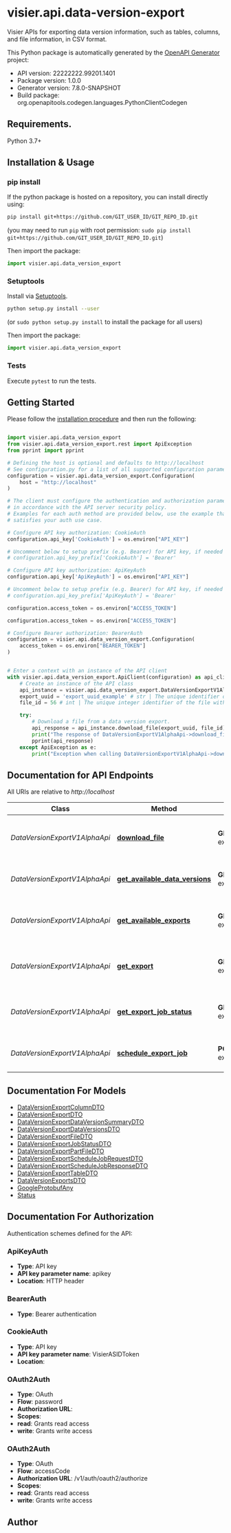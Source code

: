 # visier.api.data-version-export
Visier APIs for exporting data version information, such as tables, columns, and file information, in CSV format.

This Python package is automatically generated by the [OpenAPI Generator](https://openapi-generator.tech) project:

- API version: 22222222.99201.1401
- Package version: 1.0.0
- Generator version: 7.8.0-SNAPSHOT
- Build package: org.openapitools.codegen.languages.PythonClientCodegen

## Requirements.

Python 3.7+

## Installation & Usage
### pip install

If the python package is hosted on a repository, you can install directly using:

```sh
pip install git+https://github.com/GIT_USER_ID/GIT_REPO_ID.git
```
(you may need to run `pip` with root permission: `sudo pip install git+https://github.com/GIT_USER_ID/GIT_REPO_ID.git`)

Then import the package:
```python
import visier.api.data_version_export
```

### Setuptools

Install via [Setuptools](http://pypi.python.org/pypi/setuptools).

```sh
python setup.py install --user
```
(or `sudo python setup.py install` to install the package for all users)

Then import the package:
```python
import visier.api.data_version_export
```

### Tests

Execute `pytest` to run the tests.

## Getting Started

Please follow the [installation procedure](#installation--usage) and then run the following:

```python

import visier.api.data_version_export
from visier.api.data_version_export.rest import ApiException
from pprint import pprint

# Defining the host is optional and defaults to http://localhost
# See configuration.py for a list of all supported configuration parameters.
configuration = visier.api.data_version_export.Configuration(
    host = "http://localhost"
)

# The client must configure the authentication and authorization parameters
# in accordance with the API server security policy.
# Examples for each auth method are provided below, use the example that
# satisfies your auth use case.

# Configure API key authorization: CookieAuth
configuration.api_key['CookieAuth'] = os.environ["API_KEY"]

# Uncomment below to setup prefix (e.g. Bearer) for API key, if needed
# configuration.api_key_prefix['CookieAuth'] = 'Bearer'

# Configure API key authorization: ApiKeyAuth
configuration.api_key['ApiKeyAuth'] = os.environ["API_KEY"]

# Uncomment below to setup prefix (e.g. Bearer) for API key, if needed
# configuration.api_key_prefix['ApiKeyAuth'] = 'Bearer'

configuration.access_token = os.environ["ACCESS_TOKEN"]

configuration.access_token = os.environ["ACCESS_TOKEN"]

# Configure Bearer authorization: BearerAuth
configuration = visier.api.data_version_export.Configuration(
    access_token = os.environ["BEARER_TOKEN"]
)


# Enter a context with an instance of the API client
with visier.api.data_version_export.ApiClient(configuration) as api_client:
    # Create an instance of the API class
    api_instance = visier.api.data_version_export.DataVersionExportV1AlphaApi(api_client)
    export_uuid = 'export_uuid_example' # str | The unique identifier of the data version export.
    file_id = 56 # int | The unique integer identifier of the file within the data version export.

    try:
        # Download a file from a data version export.
        api_response = api_instance.download_file(export_uuid, file_id)
        print("The response of DataVersionExportV1AlphaApi->download_file:\n")
        pprint(api_response)
    except ApiException as e:
        print("Exception when calling DataVersionExportV1AlphaApi->download_file: %s\n" % e)

```

## Documentation for API Endpoints

All URIs are relative to *http://localhost*

Class | Method | HTTP request | Description
------------ | ------------- | ------------- | -------------
*DataVersionExportV1AlphaApi* | [**download_file**](docs/DataVersionExportV1AlphaApi.md#download_file) | **GET** /v1alpha/data/data-version-exports/exports/{exportUuid}/files/{fileId} | Download a file from a data version export.
*DataVersionExportV1AlphaApi* | [**get_available_data_versions**](docs/DataVersionExportV1AlphaApi.md#get_available_data_versions) | **GET** /v1alpha/data/data-version-exports/data-versions | Retrieve a list of all data versions
*DataVersionExportV1AlphaApi* | [**get_available_exports**](docs/DataVersionExportV1AlphaApi.md#get_available_exports) | **GET** /v1alpha/data/data-version-exports/exports | Retrieve the details of all data version exports
*DataVersionExportV1AlphaApi* | [**get_export**](docs/DataVersionExportV1AlphaApi.md#get_export) | **GET** /v1alpha/data/data-version-exports/exports/{exportUuid} | Retrieve the details of a data version export.
*DataVersionExportV1AlphaApi* | [**get_export_job_status**](docs/DataVersionExportV1AlphaApi.md#get_export_job_status) | **GET** /v1alpha/data/data-version-exports/jobs/{jobUuid} | Retrieve a data version export job&#39;s status
*DataVersionExportV1AlphaApi* | [**schedule_export_job**](docs/DataVersionExportV1AlphaApi.md#schedule_export_job) | **POST** /v1alpha/data/data-version-exports/jobs | Schedule a data version export job


## Documentation For Models

 - [DataVersionExportColumnDTO](docs/DataVersionExportColumnDTO.md)
 - [DataVersionExportDTO](docs/DataVersionExportDTO.md)
 - [DataVersionExportDataVersionSummaryDTO](docs/DataVersionExportDataVersionSummaryDTO.md)
 - [DataVersionExportDataVersionsDTO](docs/DataVersionExportDataVersionsDTO.md)
 - [DataVersionExportFileDTO](docs/DataVersionExportFileDTO.md)
 - [DataVersionExportJobStatusDTO](docs/DataVersionExportJobStatusDTO.md)
 - [DataVersionExportPartFileDTO](docs/DataVersionExportPartFileDTO.md)
 - [DataVersionExportScheduleJobRequestDTO](docs/DataVersionExportScheduleJobRequestDTO.md)
 - [DataVersionExportScheduleJobResponseDTO](docs/DataVersionExportScheduleJobResponseDTO.md)
 - [DataVersionExportTableDTO](docs/DataVersionExportTableDTO.md)
 - [DataVersionExportsDTO](docs/DataVersionExportsDTO.md)
 - [GoogleProtobufAny](docs/GoogleProtobufAny.md)
 - [Status](docs/Status.md)


<a id="documentation-for-authorization"></a>
## Documentation For Authorization


Authentication schemes defined for the API:
<a id="ApiKeyAuth"></a>
### ApiKeyAuth

- **Type**: API key
- **API key parameter name**: apikey
- **Location**: HTTP header

<a id="BearerAuth"></a>
### BearerAuth

- **Type**: Bearer authentication

<a id="CookieAuth"></a>
### CookieAuth

- **Type**: API key
- **API key parameter name**: VisierASIDToken
- **Location**: 

<a id="OAuth2Auth"></a>
### OAuth2Auth

- **Type**: OAuth
- **Flow**: password
- **Authorization URL**: 
- **Scopes**: 
 - **read**: Grants read access
 - **write**: Grants write access

<a id="OAuth2Auth"></a>
### OAuth2Auth

- **Type**: OAuth
- **Flow**: accessCode
- **Authorization URL**: /v1/auth/oauth2/authorize
- **Scopes**: 
 - **read**: Grants read access
 - **write**: Grants write access


## Author




